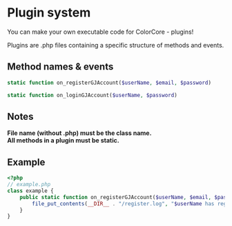 # Plugin system

You can make your own executable code for ColorCore - plugins!

Plugins are .php files containing a specific structure of methods and events.

## Method names & events
```php
static function on_registerGJAccount($userName, $email, $password) 
```
```php
static function on_loginGJAccount($userName, $password) 
```
## Notes
<b>File name (without .php) must be the class name.</b><br>
<b>All methods in a plugin must be static.</b>
## Example
```php
<?php
// example.php
class example {
    public static function on_registerGJAccount($userName, $email, $password) {
        file_put_contents(__DIR__ . "/register.log", "$userName has registered an account!");
    }
}
```